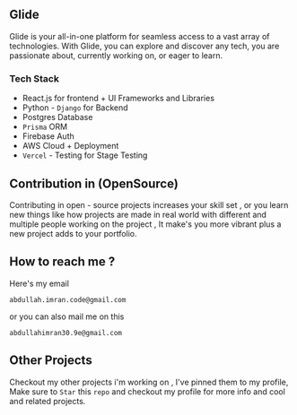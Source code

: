 ## Glide
Glide is your all-in-one platform for seamless access to a vast array of technologies. With Glide, you can explore and discover any tech, you are passionate about, currently working on, or eager to learn.

### Tech Stack
- React.js for frontend + UI Frameworks and Libraries
- Python - ``Django`` for Backend
- Postgres Database
- ``Prisma`` ORM
- Firebase Auth
- AWS Cloud + Deployment
- ``Vercel`` - Testing for Stage Testing

## Contribution in (OpenSource)
Contributing in open - source projects increases your skill set , or you learn new things like how projects are made in real world with different and multiple people working on the project , It make's you more vibrant plus a new project adds to your portfolio.

## How to reach me ?
Here's my email
```
abdullah.imran.code@gmail.com 
```
or you can also mail me on this
```
abdullahimran30.9e@gmail.com
```

## Other Projects
Checkout my other projects i'm working on , I've pinned them to my profile, Make sure to ``Star`` this ``repo`` and checkout my profile for more info and cool and related projects.



